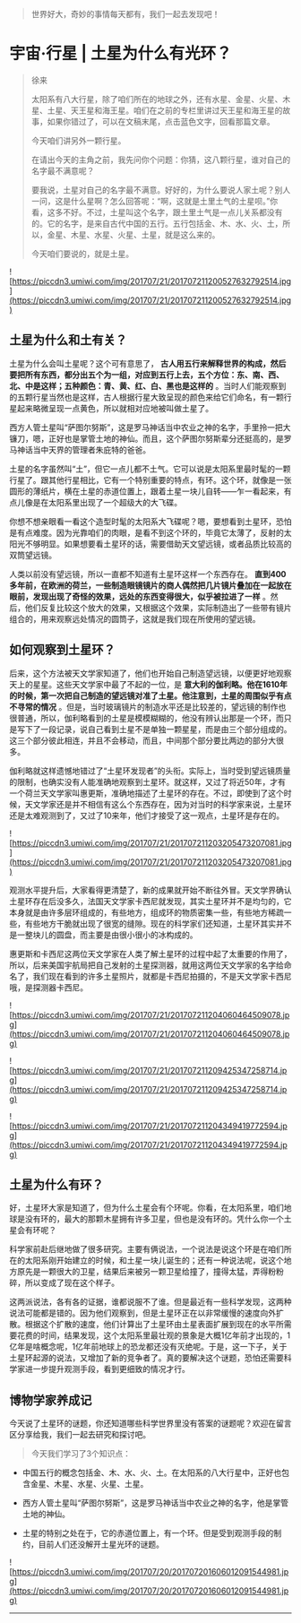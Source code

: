 > 世界好大，奇妙的事情每天都有，我们一起去发现吧！

# 宇宙·行星 | 土星为什么有光环？

> 徐来
> 
> 太阳系有八大行星，除了咱们所在的地球之外，还有水星、金星、火星、木星、土星、天王星和海王星。咱们在之前的专栏里讲过天王星和海王星的故事，如果你错过了，可以在文稿末尾，点击蓝色文字，回看那篇文章。
> 
> 今天咱们讲另外一颗行星。
> 
> 在请出今天的主角之前，我先问你个问题：你猜，这八颗行星，谁对自己的名字最不满意呢？
> 
> 要我说，土星对自己的名字最不满意。好好的，为什么要说人家土呢？别人一问，这是什么星啊？怎么回答呢：“啊，这就是土里土气的土星呗。”你看，这多不好。不过，土星叫这个名字，跟土里土气是一点儿关系都没有的。它的名字，是来自古代中国的五行。五行包括金、木、水、火、土，所以，金星、木星、水星、火星、土星，就是这么来的。
> 
> 今天咱们要说的，就是土星。

![https://piccdn3.umiwi.com/img/201707/21/201707211200527632792514.jpg](https://piccdn3.umiwi.com/img/201707/21/201707211200527632792514.jpg)

## 土星为什么和土有关？

土星为什么会叫土星呢？这个可有意思了， **古人用五行来解释世界的构成，然后要把所有东西，都分出五个为一组，对应到五行上去，五个方位：东、南、西、北、中是这样；五种颜色：青、黄、红、白、黑也是这样的** 。当时人们能观察到的五颗行星当然也是这样，古人根据行星大致呈现的颜色来给它们命名，有一颗行星起来略微呈现一点黄色，所以就相对应地被叫做土星了。

西方人管土星叫“萨图尔努斯”，这是罗马神话当中农业之神的名字，手里拎一把大镰刀，嗯，正好也是掌管土地的神仙。而且，这个萨图尔努斯辈分还挺高的，是罗马神话当中天界的管理者朱庇特的爸爸。

土星的名字虽然叫“土”，但它一点儿都不土气。它可以说是太阳系里最时髦的一颗行星了。跟其他行星相比，它有一个特别重要的特点，有环。这个环，就像是一张圆形的薄纸片，横在土星的赤道位置上，跟着土星一块儿自转——乍一看起来，有点儿像是在太阳系里出现了一个超级大的大飞碟。

你想不想亲眼看一看这个造型时髦的太阳系大飞碟呢？嗯，要想看到土星环，恐怕是有点难度。因为光靠咱们的肉眼，是看不到这个环的，毕竟它太薄了，反射的太阳光不够明显。如果想要看土星环的话，需要借助天文望远镜，或者品质比较高的双筒望远镜。

人类以前没有望远镜，所以一直都不知道有土星环这样一个东西存在。 **直到400多年前，在欧洲的荷兰，一些制造眼镜镜片的商人偶然把几片镜片叠加在一起放在眼前，发现出现了奇怪的效果，远处的东西变得很大，似乎被拉进了一样** 。然后，他们反复比较这个放大的效果，又根据这个效果，实际制造出了一些带有镜片组合的，用来观察远处情况的圆筒子，这就是我们现在所使用的望远镜。

## 如何观察到土星环？

后来，这个方法被天文学家知道了，他们也开始自己制造望远镜，以便更好地观察天上的星星。这些天文学家中最了不起的一位，是 **意大利的伽利略。他在1610年的时候，第一次把自己制造的望远镜对准了土星。他注意到，土星的周围似乎有点不寻常的情况** 。但是，当时玻璃镜片的制造水平还是比较差的，望远镜的制作也很普通，所以，伽利略看到的土星是模模糊糊的，他没有辨认出那是一个环，而只是写下了一段记录，说自己看到土星不是单独一颗星星，而是由三个部分组成的。这三个部分彼此相连，并且不会移动，而且，中间那个部分要比两边的部分大很多。

伽利略就这样遗憾地错过了“土星环发现者”的头衔。实际上，当时受到望远镜质量的限制，也确实没有人能准确地观察到土星环。就这样，又过了将近50年，才有一个荷兰天文学家叫惠更斯，准确地描述了土星环的存在。不过，即使到了这个时候，天文学家还是并不相信有这么个东西存在，因为对当时的科学家来说，土星环还是太难观测到了，又过了10来年，他们才接受了这一观点，土星环是存在的。

![https://piccdn3.umiwi.com/img/201707/21/201707211203205473207081.jpg](https://piccdn3.umiwi.com/img/201707/21/201707211203205473207081.jpg)

观测水平提升后，大家看得更清楚了，新的成果就开始不断往外冒。天文学界确认土星环存在后没多久，法国天文学家卡西尼就发现，其实土星环并不是均匀的，它本身就是由许多层环组成的，有些地方，组成环的物质密集一些，有些地方稀疏一些，有些地方干脆就出现了很宽的缝隙。现在的科学家们还知道，土星环其实并不是一整块儿的圆盘，而主要是由很小很小的冰构成的。

惠更斯和卡西尼这两位天文学家在人类了解土星环的过程中起了太重要的作用了，所以，后来美国宇航局把自己发射的土星探测器，就用这两位天文学家的名字给命名了，我们现在看到的许多土星照片，就都是卡西尼拍摄的，不是天文学家卡西尼哦，是探测器卡西尼。

![https://piccdn3.umiwi.com/img/201707/21/201707211204060464509078.jpg](https://piccdn3.umiwi.com/img/201707/21/201707211204060464509078.jpg)

![https://piccdn3.umiwi.com/img/201707/21/201707211209425347258714.jpg](https://piccdn3.umiwi.com/img/201707/21/201707211209425347258714.jpg)

![https://piccdn3.umiwi.com/img/201707/21/201707211204349419772594.jpg](https://piccdn3.umiwi.com/img/201707/21/201707211204349419772594.jpg)

## 土星为什么有环？

好，土星环大家是知道了，但为什么土星会有个环呢。你看，在太阳系里，咱们地球是没有环的，最大的那颗木星拥有许多卫星，但也是没有环的。凭什么你一个土星会有环呢？

科学家前赴后继地做了很多研究。主要有俩说法，一个说法是说这个环是在咱们所在的太阳系刚开始建立的时候，和土星一块儿诞生的；还有一种说法呢，说这个地方原先是一颗很大的卫星，结果后来被另一颗卫星给撞了，撞得太猛，弄得粉粉碎，所以变成了现在这个样子。

这两派说法，各有各的证据，谁都说服不了谁。但是最近有一些科学发现，这两种说法可能都是错的。因为他们观察到，但是土星环正在以非常缓慢的速度向外扩散。根据这个扩散的速度，他们计算出了土星环由土星表面扩展到现在的水平所需要花费的时间，结果发现，这个太阳系里最壮观的景象是大概1亿年前才出现的，1亿年是啥概念呢，1亿年前地球上的恐龙都还没有灭绝呢。于是，这一下子，关于土星环起源的说法，又增加了新的竞争者了。真的要解决这个谜题，恐怕还需要科学家进一步提升观测手段，看到更细致的情况才行。

## 博物学家养成记

今天说了土星环的谜题，你还知道哪些科学世界里没有答案的谜题呢？欢迎在留言区分享给我，我们一起去研究和探讨吧。

> 今天我们学习了3个知识点：

* 中国五行的概念包括金、木、水、火、土。在太阳系的八大行星中，正好也包含金星、木星、水星、火星、土星。

* 西方人管土星叫“萨图尔努斯”，这是罗马神话当中农业之神的名字，他是掌管土地的神仙。

* 土星的特别之处在于，它的赤道位置上，有一个环。但是受到观测手段的制约，目前人们还没解开土星光环的谜题。

![https://piccdn3.umiwi.com/img/201707/20/201707201606012091544981.jpg](https://piccdn3.umiwi.com/img/201707/20/201707201606012091544981.jpg)

---
